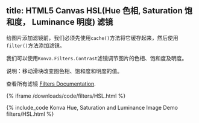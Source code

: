 title: HTML5 Canvas HSL(Hue 色相, Saturation 饱和度， Luminance 明度) 滤镜
---

给图片添加滤镜前，我们必须先使用`cache()`方法将它缓存起来，然后使用`filter()`方法添加滤镜。

我们可以使用`Konva.Filters.Contrast`滤镜调节图片的色相、饱和度及明度。

说明：移动滑块改变图色相、饱和度和明度的值。

查看所有滤镜 [Filters Documentation](/api/Konva.Filters.html).

{% iframe /downloads/code/filters/HSL.html %}

{% include_code Konva Hue, Saturation and Luminance Image Demo filters/HSL.html %}